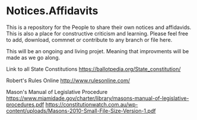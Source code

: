 # Notices.Affidavits

This is a repository for the People to share their own notices and affidavids.  This is also a place for constructive criticism 
and learning.  Please feel free to add, download, commnet or contribute to any branch or file here.

This will be an ongoing and living projet.  Meaning that improvments will be made as we go along.

Link to all State Constitutions https://ballotpedia.org/State_constitution/

Robert's Rules Online http://www.rulesonline.com/

Mason's Manual of Legislative Procedure 
https://www.miamidade.gov/charter/library/masons-manual-of-legislative-procedures.pdf
https://constitutionwatch.com.au/wp-content/uploads/Masons-2010-Small-File-Size-Version-1.pdf
